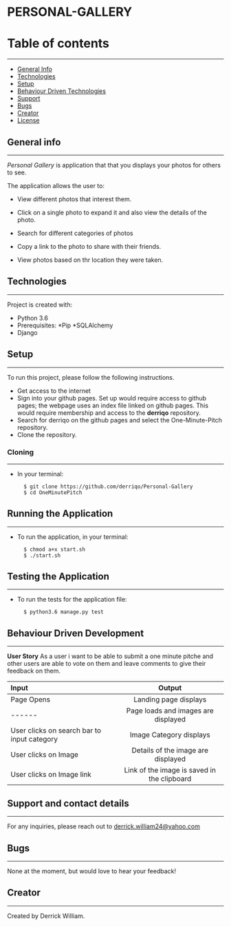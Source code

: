 # PERSONAL-GALLERY

# Table of contents
***
* [General Info](#General-Info)
* [Technologies](#Technologies)
* [Setup](#Setup)
* [Behaviour Driven Technologies](#Behaviour-Driven-Technologies)
* [Support](#Support)
* [Bugs](#Bugs)
* [Creator](#Creator)
* [License](#License)

## General info
---
*Personal Gallery* is application that that you displays your photos for others to see.

The application allows the user to:

* View different photos that interest them.

* Click on a single photo to expand it and also view the details of the photo.

* Search for different categories of photos

* Copy a link to the photo to share with their friends.

* View photos based on thr location they were taken.


## Technologies
---
Project is created with:
* Python 3.6
* Prerequisites:   *Pip *SQLAlchemy
* Django

## Setup
---
To run this project, please follow the following instructions.
-   Get access to the internet
-   Sign into your github pages. Set up would require access to github pages; the webpage uses an index file linked on github pages. This would require membership and access to the **derriqo** repository.
-   Search for derriqo on the github pages and select the One-Minute-Pitch repository.
-   Clone the repository.

### Cloning
---
* In your terminal:
        
        $ git clone https://github.com/derriqo/Personal-Gallery
        $ cd OneMinutePitch

## Running the Application
---
* To run the application, in your terminal:

        $ chmod a+x start.sh
        $ ./start.sh
        
## Testing the Application
---
* To run the tests for the application file:

        $ python3.6 manage.py test
        
## Behaviour Driven Development
---

**User Story**
As a user i want to be able to submit a one minute pitche and other users are able to vote on them and leave comments to give their feedback on them.

| Input | Output |
| :---------------- | :---------------: | 
| Page Opens | Landing page displays  |
| ------ | Page loads and images are displayed |
| User clicks on search bar to input category | Image Category displays |
| User clicks on Image |  Details of the image are displayed  |
| User clicks on Image link| Link of the image is saved in the clipboard |


## Support and contact details
---
For any inquiries, please reach out to derrick.william24@yahoo.com

## Bugs
---
None at the moment, but would love to hear your feedback!

## Creator
---

Created by Derrick William. 